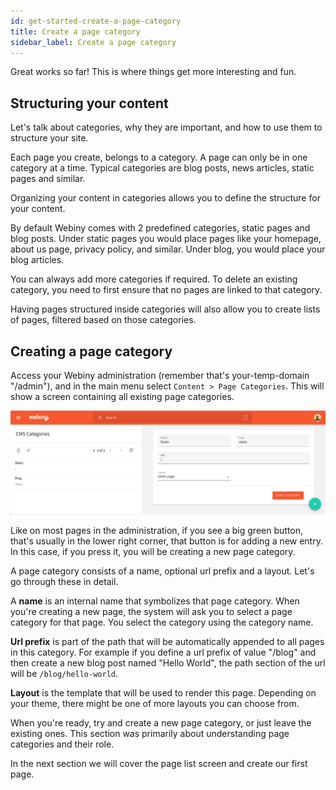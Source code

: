 ```yaml
---
id: get-started-create-a-page-category
title: Create a page category
sidebar_label: Create a page category
---
```


Great works so far! This is where things get more interesting and fun.

## Structuring your content

Let's talk about categories, why they are important, and how to use them to structure your site.

Each page you create, belongs to a category. A page can only be in one category at a time. Typical categories are blog posts, news articles, static pages and similar.

Organizing your content in categories allows you to define the structure for your content.

By default Webiny comes with 2 predefined categories, static pages and blog posts. Under static pages you would place pages like your homepage, about us page, privacy policy, and similar. Under blog, you would place your blog articles.

You can always add more categories if required. To delete an existing category, you need to first ensure that no pages are linked to that category.

Having pages structured inside categories will also allow you to create lists of pages, filtered based on those categories.

## Creating a page category

Access your Webiny administration (remember that's your-temp-domain "/admin"), and in the main menu select `Content > Page Categories`. This will show a screen containing all existing page categories.

<img src="/docs/assets/cms-guides/cms-basic-page-category.png" alt="Webiny Page Category"/>

Like on most pages in the administration, if you see a big green button, that's usually in the lower right corner, that button is for adding a new entry. In this case, if you press it, you will be creating a new page category.

A page category consists of a name, optional url prefix and a layout. Let's go through these in detail.

A **name** is an internal name that symbolizes that page category. When you're creating a new page, the system will ask you to select a page category for that page. You select the category using the category name.

**Url prefix** is part of the path that will be automatically appended to all pages in this category. For example if you define a url prefix of value "/blog" and then create a new blog post named "Hello World", the path section of the url will be `/blog/hello-world`.

**Layout** is the template that will be used to render this page. Depending on your theme, there might be one of more layouts you can choose from.

When you're ready, try and create a new page category, or just leave the existing ones. This section was primarily about understanding page categories and their role.

In the next section we will cover the page list screen and create our first page.
